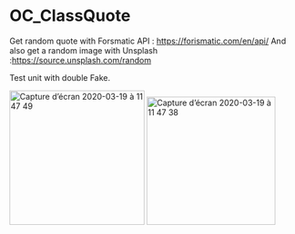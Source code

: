 # OC_ClassQuote

Get random quote with Forsmatic API : https://forismatic.com/en/api/
And also get a random image with Unsplash :https://source.unsplash.com/random

Test unit with double Fake.

<img width="237" alt="Capture d’écran 2020-03-19 à 11 47 49" src="https://user-images.githubusercontent.com/39524369/77059829-dfb09c00-69d7-11ea-971b-1d1e3583595e.png">

<img width="226" alt="Capture d’écran 2020-03-19 à 11 47 38" src="https://user-images.githubusercontent.com/39524369/77059831-e0e1c900-69d7-11ea-9bc4-0499aa757bf0.png">
